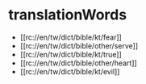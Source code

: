 # translationWords

* [[rc://en/tw/dict/bible/kt/fear]]
* [[rc://en/tw/dict/bible/other/serve]]
* [[rc://en/tw/dict/bible/kt/true]]
* [[rc://en/tw/dict/bible/other/heart]]
* [[rc://en/tw/dict/bible/kt/evil]]
